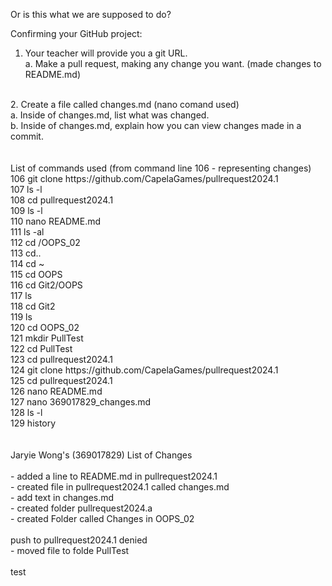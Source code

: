 Or is this what we are supposed to do?

Confirming your GitHub project:
1.	Your teacher will provide you a git URL.  <br>
a.	Make a pull request, making any change you want. (made changes to README.md) <br>
<br>
2.	Create a file called changes.md (nano comand used) <br>
a.	Inside of changes.md, list what was changed. <br>
b.	Inside of changes.md, explain how you can view changes made in a commit. <br>
<br>
<br>
List of commands used (from command line 106 - representing changes) <br>
  106  git clone https://github.com/CapelaGames/pullrequest2024.1 <br>
  107  ls -l <br> 
  108  cd pullrequest2024.1 <br>
  109  ls -l <br>
  110  nano README.md <br>
  111  ls -al <br>
  112  cd /OOPS_02 <br>
  113  cd.. <br>
  114  cd ~ <br>
  115  cd OOPS <br>
  116  cd Git2/OOPS <br>
  117  ls <br>
  118  cd Git2 <br>
  119  ls <br>
  120  cd OOPS_02 <br>
  121  mkdir PullTest <br>
  122  cd PullTest <br>
  123  cd pullrequest2024.1 <br>
  124  git clone https://github.com/CapelaGames/pullrequest2024.1 <br>
  125  cd pullrequest2024.1 <br>
  126  nano README.md <br>
  127  nano 369017829_changes.md <br>
  128  ls -l <br>
  129  history <br>
 <br>
 <br>
Jaryie Wong's (369017829) List of Changes <br>
<br>
- added a line to README.md in pullrequest2024.1 <br>
- created file in pullrequest2024.1 called changes.md <br>
- add text in changes.md <br>
- created folder pullrequest2024.a <br>
- created Folder called Changes in OOPS_02 <br>
<br>
push to pullrequest2024.1 denied <br>
- moved file to folde PullTest
<br>
<br>
test

